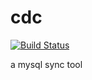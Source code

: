 # cdc
[![Build Status](https://travis-ci.org/liudechi7/cdc.svg?branch=master)](https://travis-ci.org/liudechi7/cdc)

a mysql sync tool
